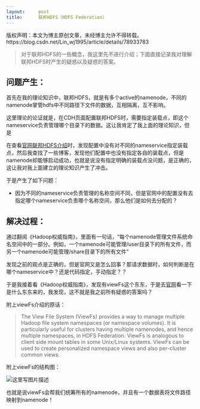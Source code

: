 ```yaml
---
layout:     post
title:      联邦HDFS（HDFS Federation）
---
```

<div id="article_content" class="article_content clearfix csdn-tracking-statistics" data-pid="blog" data-mod="popu_307" data-dsm="post">
								<div class="article-copyright">
					版权声明：本文为博主原创文章，未经博主允许不得转载。					https://blog.csdn.net/Lin_wj1995/article/details/78933783				</div>
								            <div id="content_views" class="markdown_views prism-atom-one-dark">
							<!-- flowchart 箭头图标 勿删 -->
							<svg xmlns="http://www.w3.org/2000/svg" style="display: none;"><path stroke-linecap="round" d="M5,0 0,2.5 5,5z" id="raphael-marker-block" style="-webkit-tap-highlight-color: rgba(0, 0, 0, 0);"></path></svg>
							<blockquote>
  <p>对于联邦HDFS的一些概念，我这里先不进行介绍；下面直接记录我对理解联邦HDFS时产生的疑惑以及疑惑的答案。</p>
</blockquote>

<h2 id="问题产生">问题产生：</h2>

<p>首先在我的理论知识中，联邦HDFS，就是有多个active的namenode，不同的namenode掌管hdfs中不同路径下文件的数据，互相隔离，互不影响。</p>

<p>这里理论的论证就是，在CDH页面配置联邦HDFS时，需要指定装载点，即这个nameservice负责管理哪个目录下的数据。这让我肯定了我上面的理论知识，但是</p>

<p>在查看<a href="http://hadoop.apache.org/docs/current/hadoop-project-dist/hadoop-hdfs/Federation.html" rel="nofollow" target="_blank">官网联邦HDFS介绍</a>时，发现配置中没有对不同的nameservice指定装载点，然后我查找了一些博客，发现他们配置中也没有指定各自的装载点，但是namenode却能够启动成功，也就是说没有指定明确的装载点没问题，是正确的，这让我对我上面建立的理论知识产生了冲击。</p>

<p>于是产生了如下问题：</p>

<ul>
<li>因为不同的nameservice负责管理的名称空间不同，但是官网中的配置没有去指定哪个nameservice负责哪个名称空间，那么他们是如何去分配的？</li>
</ul>

<h2 id="解决过程">解决过程：</h2>

<p>通过翻阅《Hadoop权威指南》，里面有一句话，“每个namenode管理文件系统命名空间中的一部分。例如，一个namenode可能管理/user目录下的所有文件，而另一个namenode可能管理/share目录下的所有文件”</p>

<p>发现之前的观点是正确的，但是官网又是怎么回事？那请求数据时，如何判断是在哪个nameservice中？还是代码指定，手动指定？？</p>

<p>于是我接着看《Hadoop权威指南》，发现有viewFs这个东东，于是去<a href="http://hadoop.apache.org/docs/current/hadoop-project-dist/hadoop-hdfs/ViewFs.html" rel="nofollow">官网</a>看一下是什么东东来的，我发现，这不就是我之前所有疑惑的答案吗？</p>

<p>附上viewFs介绍的原话：</p>

<blockquote>
  <p>The View File System (ViewFs) provides a way to manage multiple Hadoop file system namespaces (or namespace volumes). It is particularly useful for clusters having multiple namenodes, and hence multiple namespaces, in HDFS Federation. ViewFs is analogous to client side mount tables in some Unix/Linux systems. ViewFs can be used to create personalized namespace views and also per-cluster common views.</p>
</blockquote>

<p>附上viewFs的结构图：</p>

<p><img src="https://img-blog.csdn.net/20171229173614202?watermark/2/text/aHR0cDovL2Jsb2cuY3Nkbi5uZXQvTGluX3dqMTk5NQ==/font/5a6L5L2T/fontsize/400/fill/I0JBQkFCMA==/dissolve/70/gravity/SouthEast" alt="这里写图片描述" title=""></p>

<p>也就是说viewFs会帮我们统筹所有的namenode，并且有一个数据表将文件路径映射到namenode！</p>            </div>
						<link href="https://csdnimg.cn/release/phoenix/mdeditor/markdown_views-9e5741c4b9.css" rel="stylesheet">
                </div>